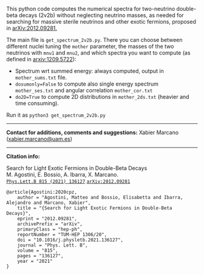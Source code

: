 This python code computes the numerical spectra for two-neutrino double-beta decays (2v2b) without neglecting neutrino masses, as needed for searching for massive sterile neutrinos and other exotic fermions, proposed in [arXiv:2012.09281.](https://arxiv.org/abs/2012.09281)

The main file is ``get_spectrum_2v2b.py``. There you can choose between different nuclei tuning the ``mother`` parameter, the masses of the two neutrinos with ``mnu1`` and ``mnu2``, 
and which spectra you want to compute (as defined in [arxiv:1209.5722](https://arxiv.org/abs/1209.5722)):
* Spectrum wrt summed energy: always computed, output in ``mother_sums.txt`` file.
* ``dosumonly=False`` to compute also single energy spectrum ``mother_ses.txt`` and angular correlation ``mother_cor.txt``
* ``do2D=True`` to compute 2D distributions in ``mother_2ds.txt`` (heavier and time consuming).

Run it as ``python3 get_spectrum_2v2b.py``

--- 
**Contact for additions, comments and suggestions:**
Xabier Marcano (xabier.marcano@uam.es)


--- 
**Citation info:**

Search for Light Exotic Fermions in Double-Beta Decays  
M. Agostini, E. Bossio, A. Ibarra, X. Marcano.  
[``Phys.Lett.B 815 (2021) 136127``](https://www.sciencedirect.com/science/article/pii/S0370269321000678?via%3Dihub)
[``arXiv:2012.09281``](https://arxiv.org/abs/2012.09281)

```
@article{Agostini:2020cpz,
    author = "Agostini, Matteo and Bossio, Elisabetta and Ibarra, Alejandro and Marcano, Xabier",
    title = "{Search for Light Exotic Fermions in Double-Beta Decays}",
    eprint = "2012.09281",
    archivePrefix = "arXiv",
    primaryClass = "hep-ph",
    reportNumber = "TUM-HEP 1306/20",
    doi = "10.1016/j.physletb.2021.136127",
    journal = "Phys. Lett. B",
    volume = "815",
    pages = "136127",
    year = "2021"
}
```
